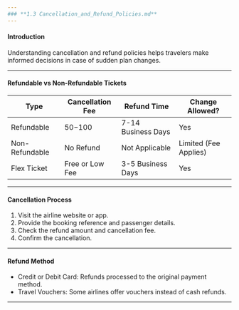 ```yaml
---
### **1.3 Cancellation_and_Refund_Policies.md**
---
```


#### **Introduction**

Understanding cancellation and refund policies helps travelers make informed decisions in case of sudden plan changes.

---

#### **Refundable vs Non-Refundable Tickets**

| **Type**       | **Cancellation Fee** | **Refund Time**    | **Change Allowed?**   |
| -------------- | -------------------- | ------------------ | --------------------- |
| Refundable     | $50-$100             | 7-14 Business Days | Yes                   |
| Non-Refundable | No Refund            | Not Applicable     | Limited (Fee Applies) |
| Flex Ticket    | Free or Low Fee      | 3-5 Business Days  | Yes                   |

---

#### **Cancellation Process**

1. Visit the airline website or app.
2. Provide the booking reference and passenger details.
3. Check the refund amount and cancellation fee.
4. Confirm the cancellation.

---

#### **Refund Method**

- Credit or Debit Card: Refunds processed to the original payment method.
- Travel Vouchers: Some airlines offer vouchers instead of cash refunds.

---
